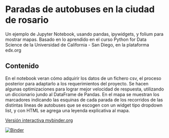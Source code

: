 # Paradas de autobuses en la ciudad de rosario
Un ejemplo de Jupyter Notebook, usando pandas, ipywidgets, y folium para mostrar mapas.
Basado en lo aprendido en el curso Python for Data Science de la Universidad de California - San Diego, en la plataforma edx.org

## Contenido
En el notebook veran cómo adquirir los datos de un fichero csv, el proceso posterior para adaptarlo a los requerimientos del proyecto.
Se hacen algunas optimizaciones para lograr mejor velocidad de respuesta, utilizando un diccionario jundo al DataFrame de Pandas.
En el mapa se muestran los marcadores indicando las esquinas de cada parada de los recorridos de las distintas líneas de autobuses que se escogen con un widget tipo dropdown list, y con HTML se agrega una leyenda explicativa al mapa.

[Versión interactiva mybinder.org](https://mybinder.org/v2/gh/camoltoni/busstops.git/master?filepath=RosarioBusStops.ipynb)

[![Binder](https://mybinder.org/badge_logo.svg)](https://mybinder.org/v2/gh/camoltoni/busstops.git/master?filepath=RosarioBusStops.ipynb)
